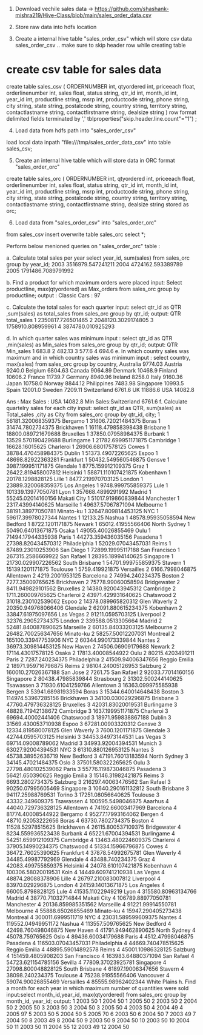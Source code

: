 
1. Download vechile sales data -> https://github.com/shashank-mishra219/Hive-Class/blob/main/sales_order_data.csv

2. Store raw data into hdfs location

3. Create a internal hive table "sales_order_csv" which will store csv data sales_order_csv .. make sure to skip header row while creating table

# create csv table for sales data

create table sales_csv
(
ORDERNUMBER int,
qtyordered int,
priceeach float,
orderlinenumber int,
sales float,
status string,
qtr_id int,
month_id int,
year_id int,
productline string,
msrp int,
productcode string,
phone string,
city string,
state string,
postalcode string,
country string,
territory string,
contactlastname string,
contactfirstname string,
dealsize string
)
row format delimited
fields terminated by ','
tblproperties("skip.header.line.count"="1")
; 

4. Load data from hdfs path into "sales_order_csv"

load local data inpath "file:///tmp/sales_order_data_csv" into table sales_csv;

5. Create an internal hive table which will store data in ORC format "sales_order_orc"

create table sales_orc
(
ORDERNUMBER int,
qtyordered int,
priceeach float,
orderlinenumber int,
sales float,
status string,
qtr_id int,
month_id int,
year_id int,
productline string,
msrp int,
productcode string,
phone string,
city string,
state string,
postalcode string,
country string,
territory string,
contactlastname string,
contactfirstname string,
dealsize string
stored as orc;

6. Load data from "sales_order_csv" into "sales_order_orc"

from sales_csv insert overwrite table sales_orc select *;

Perform below menioned queries on "sales_order_orc" table :

a. Calculate total sales per year
 select year_id, sum(sales) from sales_orc group by year_id;
 2003   3516979.547241211
 2004   4724162.593389789
 2005   1791486.7089791992

b. Find a product for which maximum orders were placed
input: Select productline, max(qtyordered) as Max_orders from sales_orc group by productline;
output : Classic Cars : 97

c. Calculate the total sales for each quarter
input: select qtr_id as QTR ,sum(sales) as total_sales from sales_orc group by qtr_id;
output: QTR total_sales
        1   2350817.726501465
        2   2048120.3029174805
        3   1758910.808959961
        4   3874780.010925293
        
d. In which quarter sales was minimum
input : select qtr_id as QTR ,min(sales) as Min_sales from sales_orc group by qtr_id;
output: QTR Min_sales
        1   683.8
        2   482.13
        3   577.6
        4   694.6
e. In which country sales was maximum and in which country sales was minimum
 input : select country, max(sales) from sales_orc group by country,
Australia       9774.03
Austria 9240.0
Belgium 6804.63
Canada  9064.89
Denmark 10468.9
Finland 10606.2
France  11739.7
Germany 8940.96
Ireland 8258.0
Italy   9160.36
Japan   10758.0
Norway  8844.12
Philippines     7483.98
Singapore       10993.5
Spain   12001.0
Sweden  7209.11
Switzerland     6761.6
UK      11886.6
USA     14082.8

Ans : Max Sales : USA     14082.8
Min Sales:Switzerland     6761.6
f. Calculate quartelry sales for each city
input: select qtr_id as QTR, sum(sales) as Total_sales ,city as City from sales_orc group by qtr_id, city;
1       56181.320068359375      Bergamo
1       31606.72021484375       Boras
1       31474.7802734375        Brickhaven
1       16118.479858398438      Brisbane
1       18800.089721679688      Bruxelles
1       37850.07958984375       Burbank
1       13529.570190429688      Burlingame
1       21782.699951171875      Cambridge
1       16628.16015625  Charleroi
1       26906.68017578125       Cowes
1       38784.470458984375      Dublin
1       51373.49072265625       Espoo
1       48698.82922363281       Frankfurt
1       50432.549560546875      Gensve
1       3987.199951171875       Glendale
1       8775.159912109375       Graz
1       26422.819458007812      Helsinki
1       58871.110107421875      Kobenhavn
1       20178.1298828125        Lille
1       8477.219970703125       London
1       23889.320068359375      Los Angeles
1       9748.999755859375       Lule
1       101339.13977050781      Lyon
1       357668.4899291992       Madrid
1       55245.02014160156       Makati City
1       51017.919860839844      Manchester
1       2317.43994140625        Marseille
1       49637.57067871094       Melbourne
1       38191.38977050781       Minato-ku
1       32647.809814453125      NYC
1       59617.39978027344       Nantes
1       12133.25        Nashua
1       48578.95935058594       New Bedford
1       8722.1201171875 Newark
1       65012.41955566406       North Sydney
1       50490.64013671875       Osaka
1       49055.40026855469       Oulu
1       71494.17944335938       Paris
1       44273.359436035156      Pasadena
1       27398.820434570312      Philadelphia
1       52029.07043457031       Reims
1       87489.23010253906       San Diego
1       72899.19995117188       San Francisco
1       267315.2586669922       San Rafael
1       28395.18994140625       Singapore
1       21730.029907226562      South Brisbane
1       54701.999755859375      Stavern
1       15139.1201171875        Toulouse
1       5759.419921875  Versailles
2       6166.7998046875 Allentown
2       4219.2001953125 Barcelona
2       74994.240234375 Boston
2       7277.35009765625        Brickhaven
2       75778.99060058594       Bridgewater
2       8411.949829101562       Bruxelles
2       14380.920043945312      Cambridge
2       1711.260009765625       Charleroi
2       43971.429931640625      Chatswood
2       31018.230102539062      Espoo
2       14378.089965820312      Glen Waverly
2       20350.949768066406      Glendale
2       62091.880615234375      Kobenhavn
2       33847.61975097656       Las Vegas
2       91211.0595703125        Liverpool
2       32376.29052734375       London
2       339588.0513305664       Madrid
2       52481.840087890625      Marseille
2       60135.84033203125       Melbourne
2       26482.700256347656      Minato-ku
2       58257.50012207031       Montreal
2       165100.33947753906      NYC
2       60344.990173339844      Nantes
2       36973.309814453125      New Haven
2       74506.06909179688       Newark
2       17114.43017578125       Osaka
2       17813.40008544922       Oulu
2       80215.4203491211        Paris
2       7287.240234375  Philadelphia
2       41509.94006347656       Reggio Emilia
2       18971.959716796875      Reims
2       98104.24005126953       Salzburg
2       160010.27026367188      San Jose
2       7261.75 San Rafael
2       92033.77014160156       Singapore
2       80438.47985839844       Strasbourg
2       31302.500244140625      Tsawassen
3       71930.61041259766       Allentown
3       16363.099975585938      Bergen
3       53941.68981933594       Boras
3       15344.640014648438      Boston
3       114974.53967285156      Brickhaven
3       34100.030029296875      Brisbane
3       47760.479736328125      Bruxelles
3       42031.83020019531       Burlingame
3       48828.71942138672       Cambridge
3       1637.199951171875       Charleroi
3       69694.40002441406       Chatswood
3       18971.959838867188      Dublin
3       31569.430053710938      Espoo
3       67281.00903320312       Gensve
3       12334.819580078125      Glen Waverly
3       7600.1201171875 Glendale
3       42744.0595703125        Helsinki
3       34453.84973144531       Las Vegas
3       69714.09008789062       Madrid
3       34993.92004394531       Munich
3       63027.92004394531       NYC
3       61310.880126953125      Nantes
3       45738.38952636719       New Bedford
3       47191.76013183594       North Sydney
3       34145.47021484375       Oslo
3       37501.580322265625      Oulu
3       27798.480102539062      Paris
3       55776.119873046875      Pasadena
3       56421.650390625 Reggio Emilia
3       15146.31982421875       Reims
3       6693.2802734375 Salzburg
3       216297.40063476562      San Rafael
3       90250.07995605469       Singapore
3       10640.290161132812      South Brisbane
3       94117.25988769531       Torino
3       17251.08056640625       Toulouse
3       43332.349609375 Tsawassen
4       100595.5498046875       Aaarhus
4       44040.729736328125      Allentown
4       74192.66003417969       Barcelona
4       81774.40008544922       Bergamo
4       95277.17993164062       Bergen
4       48710.92053222656       Boras
4       63730.7802734375        Boston
4       11528.52978515625       Brickhaven
4       26115.800537109375      Bridgewater
4       8234.559936523438       Burbank
4       65221.67004394531       Burlingame
4       54251.659912109375      Cambridge
4       13463.480224609375      Charleroi
4       37905.14990234375       Chatswood
4       51334.15966796875       Cowes
4       36472.76025390625       Frankfurt
4       37878.54992675781       Glen Waverly
4       34485.49987792969       Glendale
4       43488.740234375 Graz
4       42083.499755859375      Helsinki
4       24078.610107421875      Kobenhavn
4       100306.58020019531      Koln
4       14449.609741210938      Las Vegas
4       48874.28088378906       Lille
4       26797.210083007812      Liverpool
4       83970.029296875 London
4       24159.14013671875       Los Angeles
4       66005.8798828125        Lule
4       41535.11022949219       Lyon
4       315580.80963134766      Madrid
4       38770.71032714844       Makati City
4       106789.88977050781      Manchester
4       20136.859985351562      Marseille
4       91221.99914550781       Melbourne
4       55888.65026855469       Minato-ku
4       15947.290405273438      Montreal
4       300011.6999511719       NYC
4       23031.589599609375      Nantes
4       119552.04949951172      Nashua
4       113557.509765625        New Bedford
4       42498.760498046875      New Haven
4       41791.949462890625      North Sydney
4       45078.759765625 Oslo
4       89436.60034179688       Paris
4       4512.47998046875        Pasadena
4       116503.07043457031      Philadelphia
4       44669.740478515625      Reggio Emilia
4       48895.59014892578       Reims
4       45001.10986328125       Salzburg
4       151459.4805908203       San Francisco
4       163983.64880371094      San Rafael
4       54723.621154785156      Sevilla
4       77809.37023925781       Singapore
4       27098.800048828125      South Brisbane
4       61897.19006347656       Stavern
4       38098.240234375 Toulouse
4       75238.91955566406       Vancouver
4       59074.90026855469       Versailles
4       85555.98962402344       White Plains
h. Find a month for each year in which maximum number of quantities were sold
input:select month_id,year_id, max(qtyordered) from sales_orc group by month_id, year_id;
output:
1       2003    50
1       2004    50
1       2005    50
2       2003    50
2       2004    50
2       2005    50
3       2003    50
3       2004    50
3       2005    50
4       2003    50
4       2004    49
4       2005    97
5       2003    50
5       2004    50
5       2005    70
6       2003    50
6       2004    50
7       2003    49
7       2004    50
8       2003    49
8       2004    50
9       2003    50
9       2004    50
10      2003    50
10      2004    50
11      2003    50
11      2004    55
12      2003    49
12      2004    50
